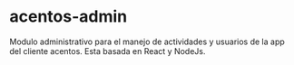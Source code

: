 # acentos-admin
Modulo administrativo para el manejo de actividades y usuarios de la app del cliente acentos. Esta basada en React y NodeJs.
